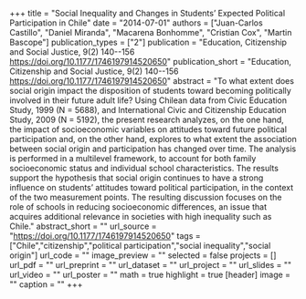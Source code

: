 +++
title = "Social Inequality and Changes in Students’ Expected Political Participation in Chile"
date = "2014-07-01"
authors = ["Juan-Carlos Castillo", "Daniel Miranda", "Macarena Bonhomme", "Cristian Cox", "Martin Bascope"]
publication_types = ["2"]
publication = "Education, Citizenship and Social Justice, 9(2) 140--156  https://doi.org/10.1177/1746197914520650"
publication_short = "Education, Citizenship and Social Justice, 9(2) 140--156  https://doi.org/10.1177/1746197914520650"
abstract = "To what extent does social origin impact the disposition of students toward becoming politically involved in their future adult life? Using Chilean data from Civic Education Study, 1999 (N = 5688), and International Civic and Citizenship Education Study, 2009 (N = 5192), the present research analyzes, on the one hand, the impact of socioeconomic variables on attitudes toward future political participation and, on the other hand, explores to what extent the association between social origin and participation has changed over time. The analysis is performed in a multilevel framework, to account for both family socioeconomic status and individual school characteristics. The results support the hypothesis that social origin continues to have a strong influence on students’ attitudes toward political participation, in the context of the two measurement points. The resulting discussion focuses on the role of schools in reducing socioeconomic differences, an issue that acquires additional relevance in societies with high inequality such as Chile."
abstract_short = ""
url_source = "https://doi.org/10.1177/1746197914520650"
tags = ["Chile","citizenship","political participation","social inequality","social origin"]
url_code = ""
image_preview = ""
selected = false
projects = []
url_pdf = ""
url_preprint = ""
url_dataset = ""
url_project = ""
url_slides = ""
url_video = ""
url_poster = ""
math = true
highlight = true
[header]
image = ""
caption = ""
+++
